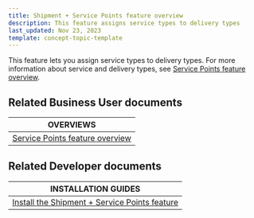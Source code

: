 ```yaml
---
title: Shipment + Service Points feature overview
description: This feature assigns service types to delivery types
last_updated: Nov 23, 2023
template: concept-topic-template
---
```


This feature lets you assign service types to delivery types. For more information about service and delivery types, see [Service Points feature overview](/docs/pbc/all/service-point-management/{{page.version}}/unified-commerce/service-points-feature-overview.html).


## Related Business User documents

| OVERVIEWS |
| - |
| [Service Points feature overview](/docs/pbc/all/service-point-management/{{page.version}}/unified-commerce/service-points-feature-overview.html) |

## Related Developer documents

| INSTALLATION GUIDES |
| - |
| [Install the Shipment + Service Points feature](/docs/pbc/all/carrier-management/{{page.version}}/base-shop/install-and-upgrade/install-features/install-the-shipment-cart-feature.html) |
